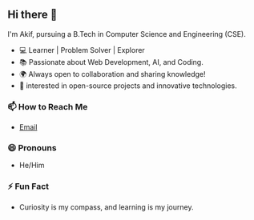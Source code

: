 ## Hi there 👋

I'm Akif, pursuing a B.Tech in Computer Science and Engineering (CSE).


- 💻 Learner | Problem Solver | Explorer
- 📚 Passionate about Web Development, AI, and Coding.
- 🌍 Always open to collaboration and sharing knowledge!
- 🍁 interested in open-source projects and innovative technologies.

### 📫 How to Reach Me
- [Email](mailto:akifsk007@gmail.com)
<!-- - [LinkedIn](https://www.linkedin.com/in/)
- [Twitter](https://twitter.com/y)
-->
### 😄 Pronouns
- He/Him

### ⚡ Fun Fact
- Curiosity is my compass, and learning is my journey.

